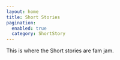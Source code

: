 ```yaml
---
layout: home
title: Short Stories
pagination:
  enabled: true
  category: ShortStory
---
```


This is where the Short stories are fam jam.